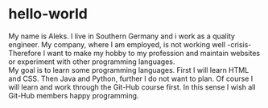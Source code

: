 # hello-world
My name is Aleks. I live in Southern Germany and i work as a quality engineer. My company, where I am employed, is not working well -crisis- Therefore I want to make my hobby to my profession and maintain websites or experiment with other programming languages.  
My goal is to learn some programming languages. First I will learn HTML and CSS. Then Java and Python, further I do not want to plan. Of course I will learn and work through the Git-Hub course first.
In this sense I wish all Git-Hub members  happy programming.
